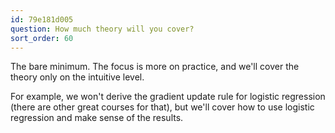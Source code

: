 ```yaml
---
id: 79e181d005
question: How much theory will you cover?
sort_order: 60
---
```


The bare minimum. The focus is more on practice, and we'll cover the theory only on the intuitive level.

For example, we won't derive the gradient update rule for logistic regression (there are other great courses for that), but we'll cover how to use logistic regression and make sense of the results.

